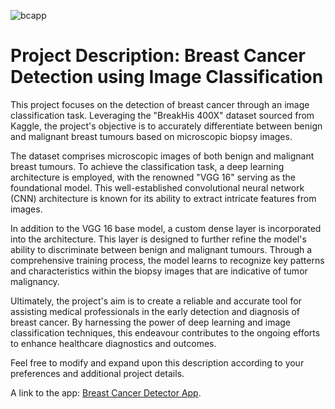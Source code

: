 ![bcapp](https://github.com/BenjaminEshun/BreastCancerDetector/assets/73724336/a3d8466b-1bd9-469d-a543-3c1bc3075af5)

# Project Description: Breast Cancer Detection using Image Classification

This project focuses on the detection of breast cancer through an image classification task. Leveraging the "BreakHis 400X" dataset sourced from Kaggle, the project's objective is to accurately differentiate between benign and malignant breast tumours based on microscopic biopsy images.

The dataset comprises microscopic images of both benign and malignant breast tumours. To achieve the classification task, a deep learning architecture is employed, with the renowned "VGG 16" serving as the foundational model. This well-established convolutional neural network (CNN) architecture is known for its ability to extract intricate features from images.

In addition to the VGG 16 base model, a custom dense layer is incorporated into the architecture. This layer is designed to further refine the model's ability to discriminate between benign and malignant tumours. Through a comprehensive training process, the model learns to recognize key patterns and characteristics within the biopsy images that are indicative of tumor malignancy.

Ultimately, the project's aim is to create a reliable and accurate tool for assisting medical professionals in the early detection and diagnosis of breast cancer. By harnessing the power of deep learning and image classification techniques, this endeavour contributes to the ongoing efforts to enhance healthcare diagnostics and outcomes.

Feel free to modify and expand upon this description according to your preferences and additional project details.

A link to the app: [Breast Cancer Detector App](https://breastcancerdetector-jabmtxp23zi7yxnchmajxd.streamlit.app/).
